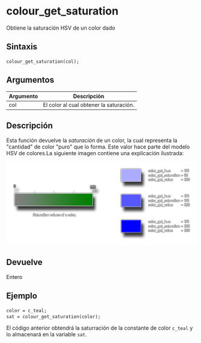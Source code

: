 # colour_get_saturation

Obtiene la saturación HSV de un color dado

## Sintaxis

  
```gml  
colour_get_saturation(col);  
```  

## Argumentos

Argumento|Descripción|  
---|---|  
col|El color al cual obtener la saturación.|  

## Descripción

Esta función devuelve la _saturación_ de un color, la cual representa la "cantidad" de color "puro" que lo forma. Este valor hace parte del modelo HSV de colores.La siguiente imagen contiene una explicación ilustrada:  

![](imagenes/get_sat.png)

## Devuelve

Entero

## Ejemplo

  
```gml  
color = c_teal;  
sat = colour_get_saturation(color);  
```  
El código anterior obtendrá la saturración de la constante de color `c_teal` y lo almacenará en la variable `sat`.